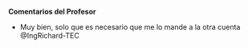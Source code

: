 **Comentarios del Profesor**
- Muy bien, solo que es necesario que me lo mande a la otra cuenta @IngRichard-TEC
